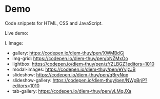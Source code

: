# Demo
Code snippets for HTML, CSS and JavaScript.

Live demo:

I. Image:
- gallery: https://codepen.io/diem-thuy/pen/XWMBdGj
- img-grid: https://codepen.io/diem-thuy/pen/oNZMxOo
- lightbox: https://codepen.io/diem-thuy/pen/zYZLBGZ?editors=1010
- modal-images: https://codepen.io/diem-thuy/pen/eYvjzJB
- slideshow: https://codepen.io/diem-thuy/pen/qBryNqx
- slideshow-gallery: https://codepen.io/diem-thuy/pen/NWpBrjP?editors=1010
- tab-gallery: https://codepen.io/diem-thuy/pen/yLMqJXa
